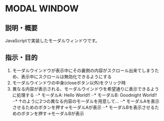 # MODAL WINDOW

## 説明・概要
JavaScriptで実装したモーダルウィンドウです。

## 指示・目的

1. モーダルウインドウが表示中にその裏側の内容がスクロール出来てしまうため、表示中にスクロールは無効化できるようにする
2. モーダルウインドウの中身(closeボタン以外)をクリック時
3. 異なる内容が表示される、モーダルウインドウを希望通りに表示できるように処理する
⋅⋅* モーダルA: Hello World!!
⋅⋅* モーダルB: Goodnight World!!
⋅⋅* ↑のように2つの異なる内容のモーダルを用意して...
⋅⋅* モーダルAを表示させるためのボタンを押す→モーダルAが表示
⋅⋅* モーダルBを表示させるためのボタンを押す→モーダルBが表示
